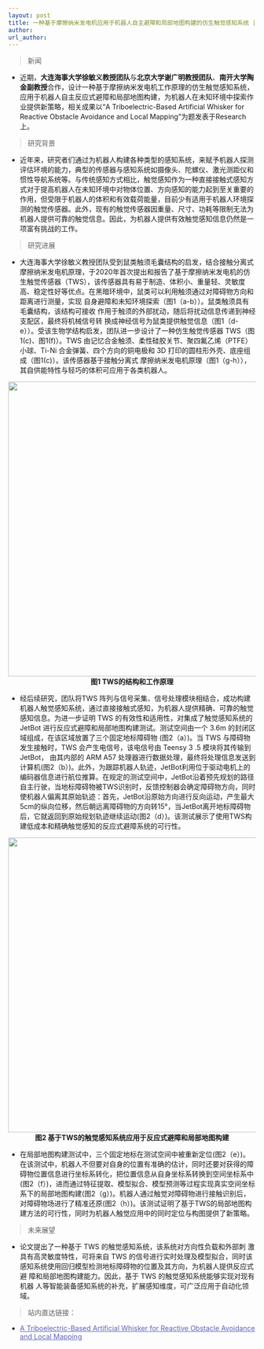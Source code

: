 ```yaml
---
layout: post
title: 一种基于摩擦纳米发电机应用于机器人自主避障和局部地图构建的仿生触觉感知系统 | 徐敏义、谢广明、陶金合作新进展
author: 
url_author: 
---
```


> 新闻

- 近期，**大连海事大学徐敏义教授团队**与**北京大学谢广明教授团队**、**南开大学陶金副教授**合作，设计一种基于摩擦纳米发电机工作原理的仿生触觉感知系统，应用于机器人自主反应式避障和局部地图构建，为机器人在未知环境中探索作业提供新策略，相关成果以“A Triboelectric-Based Artificial Whisker for Reactive Obstacle Avoidance and Local Mapping”为题发表于Research上。


> 研究背景

- 近年来，研究者们通过为机器人构建各种类型的感知系统，来赋予机器人探测评估环境的能力，典型的传感器与感知系统如摄像头、陀螺仪、激光测距仪和惯性导航系统等。与传统感知方式相比，触觉感知作为一种直接接触式感知方式对于提高机器人在未知环境中对物体位置、方向感知的能力起到至关重要的作用，但受限于机器人的体积和有效载荷能量，目前少有适用于机器人环境探测的触觉传感器。此外，现有的触觉传感器因重量、尺寸、功耗等限制无法为机器人提供可靠的触觉信息。因此，为机器人提供有效触觉感知信息仍然是一项富有挑战的工作。

> 研究进展

- 大连海事大学徐敏义教授团队受到鼠类触须毛囊结构的启发，结合接触分离式摩擦纳米发电机原理，于2020年首次提出和报告了基于摩擦纳米发电机的仿生触觉传感器（TWS），该传感器具有易于制造、体积小、重量轻、灵敏度高、稳定性好等优点。在黑暗环境中，鼠类可以利用触须通过对障碍物方向和距离进行测量，实现 自身避障和未知环境探索（图1（a-b））。鼠类触须具有毛囊结构，该结构可接收 作用于触须的外部扰动，随后将扰动信息传递到神经支配区，最终将机械信号转 换成神经信号为鼠类提供触觉信息（图1（d-e））。受该生物学结构启发，团队进一步设计了一种仿生触觉传感器 TWS（图1(c)、图1(f)）。TWS 由记忆合金触须、柔性硅胶关节、聚四氟乙烯（PTFE）小球、Ti-Ni 合金弹簧、四个方向的铜电极和 3D 打印的圆柱形外壳、底座组成（图1(c)）。该传感器基于接触分离式 摩擦纳米发电机原理（图1（g-h）），其自供能特性与轻巧的体积可应用于各类机器人。


<p style="text-align:center;" >
<img src="https://cdn.jsdelivr.net/gh/MSPSLab/lab_images/news/仿生触觉感知系统1.webp" style=" width:600px;"><b>图1  TWS的结构和工作原理</b>
</p>

- 经后续研究，团队将TWS 阵列与信号采集、信号处理模块相结合，成功构建机器人触觉感知系统，通过直接接触式感知，为机器人提供精确、可靠的触觉感知信息。为进一步证明 TWS 的有效性和适用性，对集成了触觉感知系统的JetBot 进行反应式避障和局部地图构建测试。测试空间由一个 3.6m 的封闭区域组成，在该区域放置了三个固定地标障碍物 (图2（a）)。当 TWS 与障碍物 发生接触时，TWS 会产生电信号，该电信号由 Teensy 3 .5 模块将其传输到 JetBot， 由其内部的 ARM A57 处理器进行数据处理，最终将处理信息发送到计算机(图2（b）)。此外，为跟踪机器人轨迹，JetBot利用位于驱动电机上的编码器信息进行航位推算。在规定的测试空间中，JetBot沿着预先规划的路径自主行驶，当地标障碍物被TWS识别时，反馈控制器会确定障碍物方向，同时使机器人偏离其原始轨迹：首先，JetBot沿原始方向进行反向运动，产生最大5cm的纵向位移，然后朝远离障碍物的方向转15°，当JetBot离开地标障碍物后，它就返回到原始规划轨迹继续运动(图2（d）)。该测试展示了使用TWS构建低成本和精确触觉感知的反应式避障系统的可行性。

<p style="text-align:center;" >
<img src="https://cdn.jsdelivr.net/gh/MSPSLab/lab_images/news/仿生触觉感知系统2.webp" style=" width:600px;">
<b>图2  基于TWS的触觉感知系统应用于反应式避障和局部地图构建
</b>
</p>

- 在局部地图构建测试中，三个固定地标在测试空间中被重新定位(图2（e）)。在该测试中，机器人不但要对自身的位置有准确的估计，同时还要对获得的障碍物位置信息进行坐标系转化，把位置信息从自身坐标系转换到空间坐标系中(图2（f）)，进而通过特征提取、模型拟合、模型预测等过程实现真实空间坐标系下的局部地图构建(图2（g）)。机器人通过触觉对障碍物进行接触识别后，对障碍物场进行了精准还原(图2（h）)。该测试证明了基于TWS的局部地图构建方法的可行性，同时为机器人触觉应用中的同时定位与构图提供了新策略。

> 未来展望

- 论文提出了一种基于 TWS 的触觉感知系统，该系统对方向性负载和外部刺 激具有高灵敏度特性，可将来自 TWS 的信号进行实时处理及模型拟合，同时该 感知系统使用回归模型检测地标障碍物的位置及其方向，为机器人提供反应式避 障和局部地图构建能力。因此，基于 TWS 的触觉感知系统能够实现对现有机器 人等智能装备感知系统的补充，扩展感知维度，可广泛应用于自动化领域。


> 站内直达链接：

- <a style="color: #5E63B6;" class="off" target="_blank" href="https://www.mspslab.cn/papers/A-Triboelectric-Based-Artificial-Whisker-for-Reactive-Obstacle-Avoidance-and-Local-Mapping/" rel="noopener noreferrer">A Triboelectric-Based Artificial Whisker for Reactive Obstacle Avoidance and Local Mapping</a>
